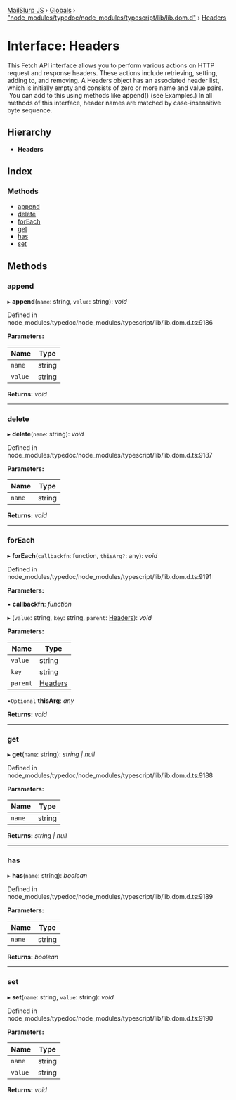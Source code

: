 [MailSlurp JS](../README.md) › [Globals](../globals.md) › ["node_modules/typedoc/node_modules/typescript/lib/lib.dom.d"](../modules/_node_modules_typedoc_node_modules_typescript_lib_lib_dom_d_.md) › [Headers](_node_modules_typedoc_node_modules_typescript_lib_lib_dom_d_.headers.md)

# Interface: Headers

This Fetch API interface allows you to perform various actions on HTTP request and response headers. These actions include retrieving, setting, adding to, and removing. A Headers object has an associated header list, which is initially empty and consists of zero or more name and value pairs.  You can add to this using methods like append() (see Examples.) In all methods of this interface, header names are matched by case-insensitive byte sequence.

## Hierarchy

* **Headers**

## Index

### Methods

* [append](_node_modules_typedoc_node_modules_typescript_lib_lib_dom_d_.headers.md#append)
* [delete](_node_modules_typedoc_node_modules_typescript_lib_lib_dom_d_.headers.md#delete)
* [forEach](_node_modules_typedoc_node_modules_typescript_lib_lib_dom_d_.headers.md#foreach)
* [get](_node_modules_typedoc_node_modules_typescript_lib_lib_dom_d_.headers.md#get)
* [has](_node_modules_typedoc_node_modules_typescript_lib_lib_dom_d_.headers.md#has)
* [set](_node_modules_typedoc_node_modules_typescript_lib_lib_dom_d_.headers.md#set)

## Methods

###  append

▸ **append**(`name`: string, `value`: string): *void*

Defined in node_modules/typedoc/node_modules/typescript/lib/lib.dom.d.ts:9186

**Parameters:**

Name | Type |
------ | ------ |
`name` | string |
`value` | string |

**Returns:** *void*

___

###  delete

▸ **delete**(`name`: string): *void*

Defined in node_modules/typedoc/node_modules/typescript/lib/lib.dom.d.ts:9187

**Parameters:**

Name | Type |
------ | ------ |
`name` | string |

**Returns:** *void*

___

###  forEach

▸ **forEach**(`callbackfn`: function, `thisArg?`: any): *void*

Defined in node_modules/typedoc/node_modules/typescript/lib/lib.dom.d.ts:9191

**Parameters:**

▪ **callbackfn**: *function*

▸ (`value`: string, `key`: string, `parent`: [Headers](_node_modules_typedoc_node_modules_typescript_lib_lib_dom_d_.headers.md)): *void*

**Parameters:**

Name | Type |
------ | ------ |
`value` | string |
`key` | string |
`parent` | [Headers](_node_modules_typedoc_node_modules_typescript_lib_lib_dom_d_.headers.md) |

▪`Optional`  **thisArg**: *any*

**Returns:** *void*

___

###  get

▸ **get**(`name`: string): *string | null*

Defined in node_modules/typedoc/node_modules/typescript/lib/lib.dom.d.ts:9188

**Parameters:**

Name | Type |
------ | ------ |
`name` | string |

**Returns:** *string | null*

___

###  has

▸ **has**(`name`: string): *boolean*

Defined in node_modules/typedoc/node_modules/typescript/lib/lib.dom.d.ts:9189

**Parameters:**

Name | Type |
------ | ------ |
`name` | string |

**Returns:** *boolean*

___

###  set

▸ **set**(`name`: string, `value`: string): *void*

Defined in node_modules/typedoc/node_modules/typescript/lib/lib.dom.d.ts:9190

**Parameters:**

Name | Type |
------ | ------ |
`name` | string |
`value` | string |

**Returns:** *void*
